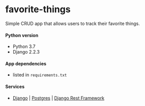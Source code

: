 # favorite-things
Simple CRUD app that allows users to track their favorite things.

#### Python version
  - Python 3.7
  - Django 2.2.3


#### App dependencies
  - listed in `requirements.txt`


#### Services
  - [Django](https://www.djangoproject.com/) | [Postgres](https://www.postgresql.org/) | [Django Rest Framework](https://www.django-rest-framework.org/)

